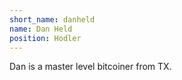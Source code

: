 ```yaml
---
short_name: danheld
name: Dan Held
position: Hodler
---
```

Dan is a master level bitcoiner from TX.